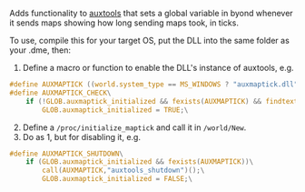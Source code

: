 Adds functionality to [auxtools](https://github.com/willox/auxtools) that sets a global variable in byond whenever it sends maps showing how long sending maps took, in ticks.

To use, compile this for your target OS, put the DLL into the same folder as your .dme, then:

1. Define a macro or function to enable the DLL's instance of auxtools, e.g.
```c
#define AUXMAPTICK ((world.system_type == MS_WINDOWS ? "auxmaptick.dll" : "auxmaptick.so"))
#define AUXMAPTICK_CHECK\
	if (!GLOB.auxmaptick_initialized && fexists(AUXMAPTICK) && findtext(call(AUXMAPTICK,"auxtools_init")(),"SUCCESS"))\
		GLOB.auxmaptick_initialized = TRUE;\
```
2. Define a `/proc/initialize_maptick` and call it in `/world/New`.
3. Do as 1, but for disabling it, e.g.
```c
#define AUXMAPTICK_SHUTDOWN\
	if (GLOB.auxmaptick_initialized && fexists(AUXMAPTICK))\
		call(AUXMAPTICK,"auxtools_shutdown")();\
		GLOB.auxmaptick_initialized = FALSE;\
```